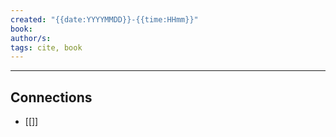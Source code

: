 ```yaml
---
created: "{{date:YYYYMMDD}}-{{time:HHmm}}"
book:
author/s: 
tags: cite, book
---
```




---
## Connections
* [[]]
